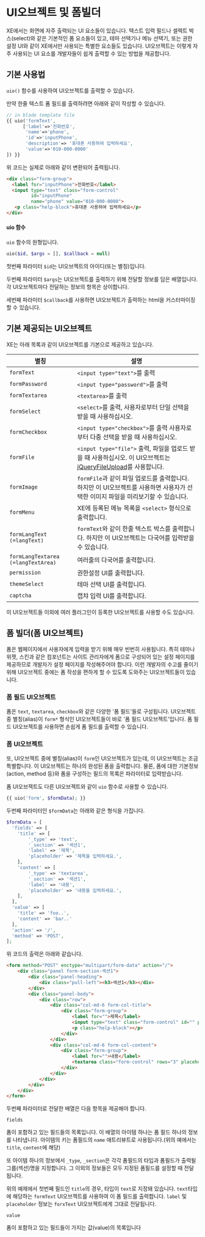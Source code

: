 # UI오브젝트 및 폼빌더

XE에서는 화면에 자주 출력되는 UI 요소들이 있습니다. 텍스트 입력 필드나 셀렉트 박스\(select\)와 같은 기본적인 폼 요소들이 있고, 테마 선택기나 메뉴 선택기, 또는 권한 설정 UI와 같이 XE에서만 사용되는 특별한 요소들도 있습니다. UI오브젝트는 이렇게 자주 사용되는 UI 요소를 개발자들이 쉽게 출력할 수 있는 방법을 제공합니다.

## 기본 사용법

`uio()` 함수를 사용하여 UI오브젝트를 출력할 수 있습니다.

만약 한줄 텍스트 폼 필드를 출력하려면 아래와 같이 작성할 수 있습니다.

```php
// in blade template file
{{ uio('formText', 
      ['label'=>'전화번호', 
       'name'=>'phone', 
       'id'=>'inputPhone', 
       'description'=> '휴대폰 사용하여 입력하세요', 
       'value'=>'010-000-0000'
]) }}
```

위 코드는 실제로 아래와 같이 변환되어 출력됩니다.

```html
<div class="form-group">
  <label for="inputPhone">전화번호</label>
  <input type="text" class="form-control" 
         id="inputPhone"
         name="phone" value="010-000-0000">
   <p class="help-block">휴대폰 사용하여 입력하세요</p>
</div>
```

#### uio 함수

`uio` 함수의 원형입니다.

```php
uio($id, $args = [], $callback = null)
```

첫번째 파라미터 `$id`는 UI오브젝트의 아이디\(또는 별칭\)입니다.

두번째 파라미터 `$args`는 UI오브젝트를 출력하기 위해 전달할 정보를 담은 배열입니다. 각 UI오브젝트마다 전달하는 정보의 항목은 상이합니다.

세번째 파라미터 `$callback`를 사용하면 UI오브젝트가 출력하는 html을 커스터마이징할 수 있습니다.

## 기본 제공되는 UI오브젝트

XE는 아래 목록과 같이 UI오브젝트를 기본으로 제공하고 있습니다.

| 별칭 | 설명 |
| --- | --- |
| `formText` | `<input type="text">`를 출력 |
| `formPassword` | `<input type="password">`를 출력 |
| `formTextarea` | `<textarea>`를 출력 |
| `formSelect` | `<select>`를 출력, 사용자로부터 단일 선택을 받을 때 사용하십시오. |
| `formCheckbox` | `<input type="checkbox">`를 출력 사용자로부터 다중 선택을 받을 때 사용하십시오. |
| `formFile` | `<input type="file">` 출력, 파일을 업로드 받을 때 사용하십시오. 이 UI오브젝트는 [jQueryFileUpload](https://blueimp.github.io/jQuery-File-Upload/)를 사용합니다. |
| `formImage` | `formFile`과 같이 파일 업로드를 출력합니다. 하지만 이 UI오브젝트를 사용하면 사용자가 선택한 이미지 파일을 미리보기할 수 있습니다. |
| `formMenu` | XE에 등록된 메뉴 목록을 `<select>` 형식으로 출력합니다. |
| `formLangText (=langText)` | `formText`와 같이 한줄 텍스트 박스를 출력합니다. 하지만 이 UI오브젝트는 다국어를 입력받을 수 있습니다. |
| `formLangTextarea (=langTextArea)` | 여러줄의 다국어를 출력합니다. |
| `permission` | 권한설정 UI를 출력합니다. |
| `themeSelect` | 테마 선택 UI를 출력합니다. |
| `captcha` | 캡챠 입력 UI를 출력합니다. |

이 UI오브젝트들 이외에 여러 플러그인이 등록한 UI오브젝트를 사용할 수도 있습니다.

## 폼 빌더\(폼 UI오브젝트\)

폼은 웹페이지에서 사용자에게 입력을 받기 위해 매우 빈번히 사용됩니다. 특히 테마나 위젯, 스킨과 같은 컴포넌트는 사이트 관리자에게 폼으로 구성되어 있는 설정 페이지를 제공하므로 개발자가 설정 페이지를 작성해주어야 합니다. 이런 개발자의 수고를 줄이기 위해 UI오브젝트 중에는 폼 작성을 편하게 할 수 있도록 도와주는 UI오브젝트들이 있습니다.

### 폼 필드 UI오브젝트

폼은 `text`, `textarea`, `checkbox`와 같은 다양한 '폼 필드'들로 구성됩니다. UI오브젝트 중 별칭\(alias\)이 `form*` 형식인 UI오브젝트들이 바로 '폼 필드 UI오브젝트'입니다. 폼 필드 UI오브젝트를 사용하면 손쉽게 폼 필드를 출력할 수 있습니다.

### 폼 UI오브젝트

또, UI오브젝트 중에 별칭\(alias\)이 `form`인 UI오브젝트가 있는데, 이 UI오브젝트는 조금 특별합니다. 이 UI오브젝트는 하나의 완성된 폼을 출력합니다. 물론, 폼에 대한 기본정보\(action, method 등\)와 폼을 구성하는 필드의 목록은 파라미터로 입력받습니다.

폼 UI오브젝트도 다른 UI오브젝트와 같이 `uio` 함수로 사용할 수 있습니다.

```php
{{ uio('form', $formData); }}
```

두번째 파라미터인 `$formData`는 아래와 같은 형식을 가집니다.

```php
$formData = [
  'fields' => [
    'title' => [
        '_type' => 'text',
        '_section' => '섹션1',
        'label' => '제목',
        'placeholder' => '제목을 입력하세요.',
    ],
    'content' => [
        '_type' => 'textarea',
        '_section' => '섹션1',
        'label' => '내용',
        'placeholder' => '내용을 입력하세요.',
    ],
  ],
  'value' => [
    'title' => 'foo..',
    'content' => 'bar..'
  ],
  'action' => '/',
  'method' => 'POST',
];
```

위 코드의 출력은 아래와 같습니다.

```html
<form method="POST" enctype="multipart/form-data" action="/">
    <div class="panel form-section-섹션1">
        <div class="panel-heading">
            <div class="pull-left"><h3>섹션1</h3></div>
        </div>
        <div class="panel-body">
            <div class="row">
                <div class="col-md-6 form-col-title">
                    <div class="form-group">
                        <label for="">제목</label>
                        <input type="text" class="form-control" id="" placeholder="제목을 입력하세요." name="title" value="foo..">
                        <p class="help-block"></p>
                    </div>
                </div>
                <div class="col-md-6 form-col-content">
                    <div class="form-group">
                        <label for="">내용</label>
                        <textarea class="form-control" rows="3" placeholder="내용을 입력하세요." name="content">bar..</textarea>
                    </div>
                </div>
            </div>
        </div>
    </div>
</form>
```

두번째 파라미터로 전달한 배열은 다음 항목을 제공해야 합니다.

`fields`

폼이 포함하고 있는 필드들의 목록입니다. 이 배열의 아이템 하나는 폼 필드 하나의 정보를 나타냅니다. 아이템의 키는 폼필드의 `name` 애트리뷰트로 사용됩니다.\(위의 예에서는 `title`, `content`에 해당\)

또 아이템 하나의 정보에서 `_type`, `_section`은 각각 폼필드의 타입과 폼필드가 출력될 그룹\(섹션\)명을 지정합니다. 그 이외의 정보들은 모두 지정된 폼필드를 설정할 때 전달됩니다.

위의 예제에서 첫번째 필드인 `title`의 경우, 타입이 `text`로 지정돼 있습니다. `text`타입에 해당하는 `formText` UI오브젝트를 사용하여 이 폼 필드를 출력합니다. `label` 및 `placeholder` 정보는 `forxText` UI오브젝트에게 그대로 전달됩니다.

`value`

폼이 포함하고 있는 필드들이 가지는 값\(value\)의 목록입니다

